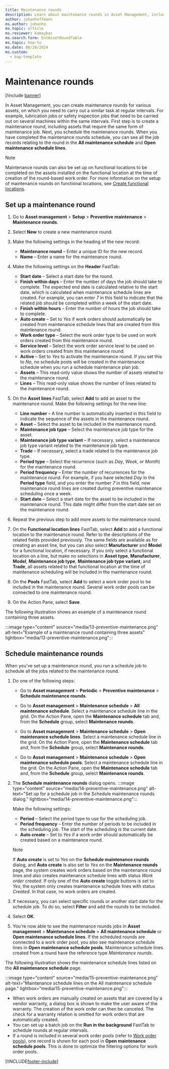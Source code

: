```yaml
---
title: Maintenance rounds
description: Learn about maintenance rounds in Asset Management, including outlines and step-by-step processes for setting up and scheduling maintenance rounds.
author: johanhoffmann
ms.author: johanho
ms.topic: article
ms.reviewer: kamaybac
ms.search.form: EntAssetRoundTable 
ms.topic: how-to
ms.date: 08/28/2024
ms.custom: 
  - bap-template
---
```


# Maintenance rounds

[!include [banner](../../includes/banner.md)]

In Asset Management, you can create maintenance rounds for various assets, on which you need to carry out a similar task at regular intervals. For example, lubrication jobs or safety inspection jobs that need to be carried out on several machines within the same intervals. First step is to create a maintenance round, including assets that require the same form of maintenance job. Next, you schedule the maintenance rounds. When you have completed the maintenance rounds schedule, you can see all the job records relating to the round in the **All maintenance schedule** and **Open maintenance schedule lines**.

> [!NOTE]
> Maintenance rounds can also be set up on functional locations to be completed on the assets installed on the functional location at the time of creation of the round-based work order. For more information on the setup of maintenance rounds on functional locations, see [Create functional locations](../functional-locations/create-functional-locations.md).

## Set up a maintenance round

1. Go to **Asset management** \> **Setup** \> **Preventive maintenance** \> **Maintenance rounds**.
1. Select **New** to create a new maintenance round.
1. Make the following settings in the heading of the new record:
    - **Maintenance round** – Enter a unique ID for the new record.
    - **Name** – Enter a name for the maintenance round.

1. Make the following settings on the **Header** FastTab:
    - **Start date** – Select a start date for the round.
    - **Finish within days** – Enter the number of days the job should take to complete. The expected end date is calculated relative to the start date, which is calculated when maintenance schedule lines are created. For example, you can enter *7* in this field to indicate that the related job should be completed within a week of the start date.
    - **Finish within hours** – Enter the number of hours the job should take to complete.
    - **Auto create** – Set to *Yes* if work orders should automatically be created from maintenance schedule lines that are created from this maintenance round.
    - **Work order type** – Select the work order type to be used on work orders created from this maintenance round.
    - **Service level** – Select the work order service level to be used on work orders created from this maintenance round.
    - **Active** – Set to *Yes* to activate the maintenance round. If you set this to *No*, no schedule posts will be created in the maintenance schedule when you run a schedule maintenance plan job.
    - **Assets** – This read-only value shows the number of assets related to the maintenance round.
    - **Lines** – This read-only value shows the number of lines related to the maintenance round.

1. On the **Asset lines** FastTab, select **Add** to add an asset to the maintenance round. Make the following settings for the new line:
    - **Line number** – A line number is automatically inserted in this field to indicate the sequence of the assets in the maintenance round.
    - **Asset** – Select the asset to be included in the maintenance round.
    - **Maintenance job type** – Select the maintenance job type for the asset.
    - **Maintenance job type variant** – If necessary, select a maintenance job type variant related to the maintenance job type.
    - **Trade** – If necessary, select a trade related to the maintenance job type.
    - **Period type** – Select the recurrence (such as *Day*, *Week*, or *Month*) for the maintenance round.
    - **Period frequency** – Enter the number of recurrences for the maintenance round. For example, if you have selected *Day* in the **Period type** field, and you enter the number *7* in this field, new maintenance round lines are created during preventive maintenance scheduling once a week.
    - **Start date** – Select a start date for the asset to be included in the maintenance round. This date might differ from the start date set on the maintenance round.

1. Repeat the previous step to add more assets to the maintenance round.
1. On the **Functional location lines** FastTab, select **Add** to add a functional location to the maintenance round. Refer to the descriptions of the related fields provided previously. The same fields are available as for creating an asset line, but you can also select **Manufacturer** and **Model** for a functional location, if necessary. If you only select a functional location on a line, but make no selections in **Asset type**, **Manufacturer**, **Model**, **Maintenance job type**, **Maintenance job type variant**, and **Trade**, all assets related to that functional location at the time of maintenance scheduling will be included in the maintenance round.
1. On the **Pools** FastTab, select **Add** to select a work order pool to be included in the maintenance round. Several work order pools can be connected to one maintenance round.
1. On the Action Pane, select **Save**.


The following illustration shows an example of a maintenance round containing three assets.

:::image type="content" source="media/13-preventive-maintenance.png" alt-text="Example of a maintenance round containing three assets" lightbox="media/13-preventive-maintenance.png":::

## Schedule maintenance rounds

When you've set up a maintenance round, you run a schedule job to schedule all the jobs related to the maintenance round.

1. Do one of the following steps:
    - Go to **Asset management** \> **Periodic** \> **Preventive maintenance** \> **Schedule maintenance rounds**.

    - Go to **Asset management** \> **Maintenance schedule** \> **All maintenance schedule**. Select a maintenance schedule line in the grid. On the Action Pane, open the **Maintenance schedule** tab and, from the **Schedule** group, select **Maintenance rounds**.

    - Go to **Asset management** \> **Maintenance schedule** \> **Open maintenance schedule lines**. Select a maintenance schedule line in the grid. On the Action Pane, open the **Maintenance schedule** tab and, from the **Schedule** group, select **Maintenance rounds**.

    - Go to **Asset management** \> **Maintenance schedule** \> **Open maintenance schedule pools**. Select a maintenance schedule line in the grid. On the Action Pane, open the **Maintenance schedule** tab and, from the **Schedule** group, select **Maintenance rounds**.

1. The **Schedule maintenance rounds** dialog opens.
    :::image type="content" source="media/14-preventive-maintenance.png" alt-text="Set up for a schedule job in the Schedule maintenance rounds dialog." lightbox="media/14-preventive-maintenance.png":::

    Make the following settings:
    - **Period** – Select the period type to use for the scheduling job.
    - **Period frequency** – Enter the number of periods to be included in the scheduling job. The start of the scheduling is the current date.
    - **Auto create** – Set to *Yes* if a work order should automatically be created based on a maintenance round.

    > [!NOTE]
    > If **Auto create** is set to *Yes* on the **Schedule maintenance rounds** dialog, and **Auto create** is also set to *Yes* on the **Maintenance rounds** page, the system creates work orders based on the maintenance round lines and also creates maintenance schedule lines with status *Work order created*. If only one of the **Auto create** toggle buttons is set to *Yes*, the system only creates maintenance schedule lines with status *Created*. In that case, no work orders are created.

1. If necessary, you can select specific rounds or another start date for the schedule job. To do so, select **Filter** and add the rounds to be included.

1. Select **OK**.

1. You're now able to see the maintenance rounds jobs in **Asset management** \> **Maintenance schedule** \> **All maintenance schedule** or **Open maintenance schedule lines**. If the scheduled rounds are connected to a work order pool, you also see maintenance schedule lines in **Open maintenance schedule pools**. Maintenance schedule lines created from a round have the reference type *Maintenance rounds*.

The following  illustration shows the maintenance schedule lines listed on the **All maintenance schedule** page.

:::image type="content" source="media/15-preventive-maintenance.png" alt-text="Maintenance schedule lines on the All maintenance schedule page." lightbox="media/15-preventive-maintenance.png":::

- When work orders are manually created on assets that are covered by a vendor warranty, a dialog box is shown to make the user aware of the warranty. The creation of the work order can then be canceled. The check for a warranty relation is omitted for work orders that are automatically created.  
- You can set up a batch job on the **Run in the background** FastTab to schedule rounds at regular intervals.  
- If a round is included in several work order pools (refer to [Work order pools](../work-orders/work-order-pools.md)), one record is shown for each pool in **Open maintenance schedule pools**. This is done to optimize the filtering options for work order pools.

[!INCLUDE[footer-include](../../../includes/footer-banner.md)]
